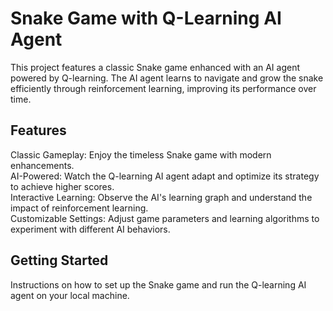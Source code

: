 # Snake Game with Q-Learning AI Agent
This project features a classic Snake game enhanced with an AI agent powered by Q-learning. The AI agent learns to navigate and grow the snake efficiently through reinforcement learning, improving its performance over time.

## Features
Classic Gameplay: Enjoy the timeless Snake game with modern enhancements.  
AI-Powered: Watch the Q-learning AI agent adapt and optimize its strategy to achieve higher scores.  
Interactive Learning: Observe the AI's learning graph and understand the impact of reinforcement learning.  
Customizable Settings: Adjust game parameters and learning algorithms to experiment with different AI behaviors.  

## Getting Started
Instructions on how to set up the Snake game and run the Q-learning AI agent on your local machine.  
